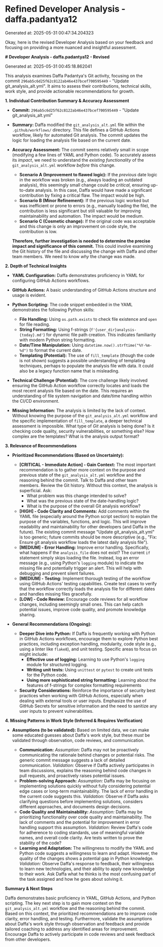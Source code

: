 # Refined Developer Analysis - daffa.padantya12
Generated at: 2025-05-31 00:47:34.204323

Okay, here is the revised Developer Analysis based on your feedback and focusing on providing a more nuanced and insightful assessment.

**# Developer Analysis - daffa.padantya12 - Revised**

Generated at: 2025-05-31 00:45:18.862041

This analysis examines Daffa Padantya's Git activity, focusing on the commit `296ab5c6d25f62c8122ab46e437bcef700595449` - "Update git\_analysis\_alt.yml". It aims to assess their contributions, technical skills, work style, and provide actionable recommendations for growth.

**1. Individual Contribution Summary & Accuracy Assessment**

*   **Commit:** `296ab5c6d25f62c8122ab46e437bcef700595449` - "Update git\_analysis\_alt.yml"

*   **Summary:** Daffa modified the `git_analysis_alt.yml` file within the `.github/workflows/` directory. This file defines a GitHub Actions workflow, likely for automated Git analysis.  The commit updates the logic for loading the analysis file based on the current date.

*   **Accuracy Assessment:** The commit seems relatively small in scope (modifying a few lines of YAML and Python code). To accurately assess its *impact*, we need to understand the *existing functionality* of the `git_analysis_alt.yml` workflow *before* this change.

    *   **Scenario A (Improvement to flawed logic):** If the *previous* date logic in the workflow was broken (e.g., always loading an outdated analysis), this seemingly small change could be *critical*, ensuring up-to-date analysis. In this case, Daffa would have made a significant contribution by fixing a critical flaw. The impact would be high.
    *   **Scenario B (Minor Refinement):** If the previous logic worked but was inefficient or prone to errors (e.g., manually loading the file), the contribution is less significant but still valuable for improving maintainability and automation. The impact would be medium.
    *   **Scenario C (Cosmetic change):** If the original code was acceptable and this change is only an improvement on code style, the contribution is low.

    **Therefore, further investigation is needed to determine the precise impact and significance of this commit.** This could involve examining the Git history of the file and discussing the change with Daffa and other team members.  We need to know *why* the change was made.

**2. Depth of Technical Insights**

*   **YAML Configuration:** Daffa demonstrates proficiency in YAML for configuring GitHub Actions workflows.

*   **GitHub Actions:**  A basic understanding of GitHub Actions structure and usage is evident.

*   **Python Scripting:**  The code snippet embedded in the YAML demonstrates the following Python skills:

    *   **File Handling:** Using `os.path.exists` to check file existence and `open` for file reading.
    *   **String Formatting:**  Using f-strings (`f'{user_dir}analysis-{today}.md'`) for dynamic file path creation. This indicates familiarity with modern Python string formatting.
    *   **Date/Time Manipulation:** Using `datetime.now().strftime("%Y-%m-%d")` to format the current date.
    *   **Templating (Potential):** The use of `fill_template` (though the code is not shown) suggests a possible understanding of templating techniques, perhaps to populate the analysis file with data.  It could also be a legacy function name that is misleading.

*   **Technical Challenge (Potential):**  The core challenge likely involved ensuring the GitHub Action workflow correctly locates and loads the most recent analysis file based on the date. This requires an understanding of file system navigation and date/time handling within the CI/CD environment.

*   **Missing Information:**  The analysis is limited by the lack of context. Without knowing the purpose of the `git_analysis_alt.yml` workflow and the specific implementation of `fill_template`, a deeper technical assessment is impossible.  What type of *Git* analysis is being done? Is it checking code quality, security vulnerabilities, or something else? How complex are the templates? What is the analysis output format?

**3. Relevance of Recommendations**

*   **Prioritized Recommendations (Based on Uncertainty):**

    *   **[CRITICAL - Immediate Action] - Gain Context:**  The most important recommendation is to gather more context on the purpose and previous state of the `git_analysis_alt.yml` workflow and the reasoning behind the commit.  Talk to Daffa and other team members. Review the Git history.  Without this context, the analysis is superficial.  Ask:
        *   What problem was this change intended to solve?
        *   What was the previous state of the date-handling logic?
        *   What is the purpose of the overall Git analysis workflow?
    *   **[HIGH] - Code Clarity and Comments:**  Add comments within the YAML file (especially around the Python script section) to explain the purpose of the variables, functions, and logic. This will improve readability and maintainability for other developers (and Daffa in the future).  The existing commit message "Update git\_analysis\_alt.yml" is too generic; future commits should be more descriptive (e.g., "Fix: Ensure git analysis workflow loads the latest daily analysis file").
    *   **[MEDIUM] - Error Handling:** Improve error handling.  Specifically, what happens if the `analysis_file` does not exist? The current `if` statement simply skips loading the file.  Instead, log an error message (e.g., using Python's `logging` module) to indicate the missing file and potentially trigger an alert.  This will help with debugging and prevent silent failures.
    *   **[MEDIUM] - Testing:** Implement thorough testing of the workflow using GitHub Actions' testing capabilities. Create test cases to verify that the workflow correctly loads the analysis file for different dates and handles missing files gracefully.
    *   **[LOW] - Code Review:** Encourage code reviews for all workflow changes, including seemingly small ones. This can help catch potential issues, improve code quality, and promote knowledge sharing.

*   **General Recommendations (Ongoing):**

    *   **Deeper Dive into Python:** If Daffa is frequently working with Python in GitHub Actions workflows, encourage them to explore Python best practices, including exception handling, modularity, code style (e.g., using a linter like `flake8`), and unit testing.  Specific areas to focus on might include:
        *   **Effective use of logging:** Learning to use Python's `logging` module for structured logging.
        *   **Writing unit tests:**  Using `unittest` or `pytest` to create unit tests for the Python code.
        *   **Using more sophisticated string formatting:** Learning about the features of f-strings for complex formatting requirements
    *   **Security Considerations:**  Reinforce the importance of security best practices when working with GitHub Actions, especially when dealing with external tools or user inputs. Emphasize the use of GitHub Secrets for sensitive information and the need to sanitize any user inputs to prevent vulnerabilities.

**4. Missing Patterns in Work Style (Inferred & Requires Verification)**

*   **Assumptions (to be validated):** Based on limited data, we can make some educated guesses about Daffa's work style, but these *must* be validated through observation, code reviews, and communication.

    *   **Communication:**  *Assumption:* Daffa may not be proactively communicating the rationale behind changes or potential risks.  The generic commit message suggests a lack of detailed communication. *Validation:* Observe if Daffa actively participates in team discussions, explains the reasoning behind code changes in pull requests, and proactively raises potential issues.
    *   **Problem-solving Approach:** *Assumption:*  Daffa may be focusing on implementing solutions quickly without fully considering potential edge cases or long-term maintainability.  The lack of error handling in the current code suggests this. *Validation:*  Observe if Daffa asks clarifying questions before implementing solutions, considers different approaches, and documents design decisions.
    *   **Code Quality and Maintainability:** *Assumption:*  Daffa may be prioritizing functionality over code quality and maintainability. The lack of comments and the potential for improvement in error handling support this assumption. *Validation:*  Review Daffa's code for adherence to coding standards, use of meaningful variable names, and overall code clarity. Are tests written to prove the stability of the code?
    *   **Learning and Adaptation:** The willingness to modify the YAML and Python code suggests a willingness to learn and adapt. However, the quality of the changes shows a potential gap in Python knowledge. *Validation:* Observe Daffa's response to feedback, their willingness to learn new technologies, and their ability to apply new knowledge to their work. Ask Daffa what he thinks is the most confusing part of the task assigned and how he goes about solving it.

**Summary & Next Steps**

Daffa demonstrates basic proficiency in YAML, GitHub Actions, and Python scripting. The key next step is to gain more context on the `git_analysis_alt.yml` workflow and the reasoning behind the commit. Based on this context, the prioritized recommendations are to improve code clarity, error handling, and testing. Furthermore, validate the assumptions about Daffa's work style through observation and feedback and provide tailored coaching to address any identified areas for improvement. Encourage Daffa to actively participate in code reviews and seek feedback from other developers.
